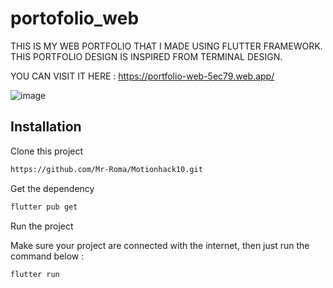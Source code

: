 # portofolio_web

THIS IS MY WEB PORTFOLIO THAT I MADE USING FLUTTER FRAMEWORK. THIS PORTFOLIO DESIGN IS INSPIRED FROM TERMINAL DESIGN. 

YOU CAN VISIT IT HERE : 
https://portfolio-web-5ec79.web.app/

![image](https://github.com/Mr-Roma/MyPortfolio/assets/114415380/f6e1487b-70bd-4913-aa69-dbaef6eea30d)

## Installation

Clone this project

```bash
https://github.com/Mr-Roma/Motionhack10.git
```

Get the dependency

```bash
flutter pub get
```

Run the project

Make sure your project are connected with the internet, then just run the command below :
```bash
flutter run
```



















